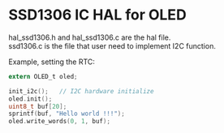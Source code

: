 # SSD1306 IC HAL for OLED
hal_ssd1306.h and hal_ssd1306.c are the hal file.  
ssd1306.c is the file that user need to implement I2C function.
  
Example, setting the RTC:  
```c
extern OLED_t oled;

init_i2c();   // I2C hardware initialize  
oled.init();
uint8_t buf[20];
sprintf(buf, "Hello world !!!");
oled.write_words(0, 1, buf);
```
